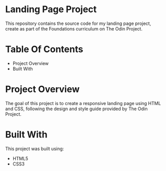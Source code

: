 # Landing Page Project
This repository contains the source code for my landing page project, create as part of the Foundations curriculum on The Odin Project.

# Table Of Contents
- Project Overview
- Built With

# Project Overview
The goal of this project is to create a responsive landing page using HTML and CSS, following the design and style guide provided by The Odin Project.

# Built With
This project was built using:
- HTML5
- CSS3
